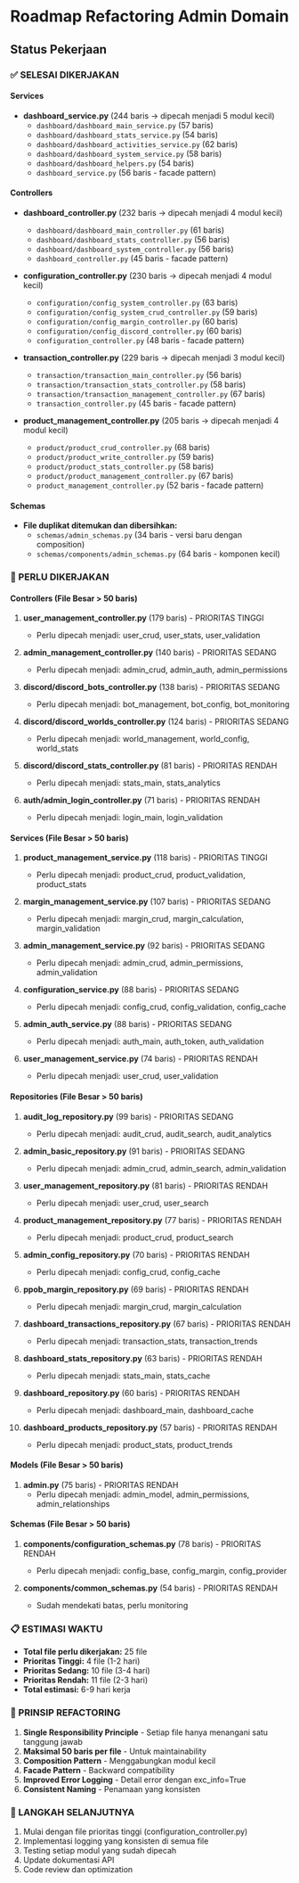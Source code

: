 # Roadmap Refactoring Admin Domain

## Status Pekerjaan

### ✅ SELESAI DIKERJAKAN

#### Services
- **dashboard_service.py** (244 baris → dipecah menjadi 5 modul kecil)
  - `dashboard/dashboard_main_service.py` (57 baris)
  - `dashboard/dashboard_stats_service.py` (54 baris)
  - `dashboard/dashboard_activities_service.py` (62 baris)
  - `dashboard/dashboard_system_service.py` (58 baris)
  - `dashboard/dashboard_helpers.py` (54 baris)
  - `dashboard_service.py` (56 baris - facade pattern)

#### Controllers
- **dashboard_controller.py** (232 baris → dipecah menjadi 4 modul kecil)
  - `dashboard/dashboard_main_controller.py` (61 baris)
  - `dashboard/dashboard_stats_controller.py` (56 baris)
  - `dashboard/dashboard_system_controller.py` (56 baris)
  - `dashboard_controller.py` (45 baris - facade pattern)

- **configuration_controller.py** (230 baris → dipecah menjadi 4 modul kecil)
  - `configuration/config_system_controller.py` (63 baris)
  - `configuration/config_system_crud_controller.py` (59 baris)
  - `configuration/config_margin_controller.py` (60 baris)
  - `configuration/config_discord_controller.py` (60 baris)
  - `configuration_controller.py` (48 baris - facade pattern)

- **transaction_controller.py** (229 baris → dipecah menjadi 3 modul kecil)
  - `transaction/transaction_main_controller.py` (56 baris)
  - `transaction/transaction_stats_controller.py` (58 baris)
  - `transaction/transaction_management_controller.py` (67 baris)
  - `transaction_controller.py` (45 baris - facade pattern)

- **product_management_controller.py** (205 baris → dipecah menjadi 4 modul kecil)
  - `product/product_crud_controller.py` (68 baris)
  - `product/product_write_controller.py` (59 baris)
  - `product/product_stats_controller.py` (58 baris)
  - `product/product_management_controller.py` (67 baris)
  - `product_management_controller.py` (52 baris - facade pattern)

#### Schemas
- **File duplikat ditemukan dan dibersihkan:**
  - `schemas/admin_schemas.py` (34 baris - versi baru dengan composition)
  - `schemas/components/admin_schemas.py` (64 baris - komponen kecil)

### 🔄 PERLU DIKERJAKAN

#### Controllers (File Besar > 50 baris)
1. **user_management_controller.py** (179 baris) - PRIORITAS TINGGI
   - Perlu dipecah menjadi: user_crud, user_stats, user_validation
   
2. **admin_management_controller.py** (140 baris) - PRIORITAS SEDANG
   - Perlu dipecah menjadi: admin_crud, admin_auth, admin_permissions
   
3. **discord/discord_bots_controller.py** (138 baris) - PRIORITAS SEDANG
   - Perlu dipecah menjadi: bot_management, bot_config, bot_monitoring
   
4. **discord/discord_worlds_controller.py** (124 baris) - PRIORITAS SEDANG
   - Perlu dipecah menjadi: world_management, world_config, world_stats
   
5. **discord/discord_stats_controller.py** (81 baris) - PRIORITAS RENDAH
   - Perlu dipecah menjadi: stats_main, stats_analytics
   
6. **auth/admin_login_controller.py** (71 baris) - PRIORITAS RENDAH
   - Perlu dipecah menjadi: login_main, login_validation

#### Services (File Besar > 50 baris)
1. **product_management_service.py** (118 baris) - PRIORITAS TINGGI
   - Perlu dipecah menjadi: product_crud, product_validation, product_stats
   
2. **margin_management_service.py** (107 baris) - PRIORITAS SEDANG
   - Perlu dipecah menjadi: margin_crud, margin_calculation, margin_validation
   
3. **admin_management_service.py** (92 baris) - PRIORITAS SEDANG
   - Perlu dipecah menjadi: admin_crud, admin_permissions, admin_validation
   
4. **configuration_service.py** (88 baris) - PRIORITAS SEDANG
   - Perlu dipecah menjadi: config_crud, config_validation, config_cache
   
5. **admin_auth_service.py** (88 baris) - PRIORITAS SEDANG
   - Perlu dipecah menjadi: auth_main, auth_token, auth_validation
   
6. **user_management_service.py** (74 baris) - PRIORITAS RENDAH
   - Perlu dipecah menjadi: user_crud, user_validation

#### Repositories (File Besar > 50 baris)
1. **audit_log_repository.py** (99 baris) - PRIORITAS SEDANG
   - Perlu dipecah menjadi: audit_crud, audit_search, audit_analytics
   
2. **admin_basic_repository.py** (91 baris) - PRIORITAS SEDANG
   - Perlu dipecah menjadi: admin_crud, admin_search, admin_validation
   
3. **user_management_repository.py** (81 baris) - PRIORITAS RENDAH
   - Perlu dipecah menjadi: user_crud, user_search
   
4. **product_management_repository.py** (77 baris) - PRIORITAS RENDAH
   - Perlu dipecah menjadi: product_crud, product_search
   
5. **admin_config_repository.py** (70 baris) - PRIORITAS RENDAH
   - Perlu dipecah menjadi: config_crud, config_cache
   
6. **ppob_margin_repository.py** (69 baris) - PRIORITAS RENDAH
   - Perlu dipecah menjadi: margin_crud, margin_calculation
   
7. **dashboard_transactions_repository.py** (67 baris) - PRIORITAS RENDAH
   - Perlu dipecah menjadi: transaction_stats, transaction_trends
   
8. **dashboard_stats_repository.py** (63 baris) - PRIORITAS RENDAH
   - Perlu dipecah menjadi: stats_main, stats_cache
   
9. **dashboard_repository.py** (60 baris) - PRIORITAS RENDAH
   - Perlu dipecah menjadi: dashboard_main, dashboard_cache
   
10. **dashboard_products_repository.py** (57 baris) - PRIORITAS RENDAH
    - Perlu dipecah menjadi: product_stats, product_trends

#### Models (File Besar > 50 baris)
1. **admin.py** (75 baris) - PRIORITAS RENDAH
   - Perlu dipecah menjadi: admin_model, admin_permissions, admin_relationships

#### Schemas (File Besar > 50 baris)
1. **components/configuration_schemas.py** (78 baris) - PRIORITAS RENDAH
   - Perlu dipecah menjadi: config_base, config_margin, config_provider
   
2. **components/common_schemas.py** (54 baris) - PRIORITAS RENDAH
   - Sudah mendekati batas, perlu monitoring

### 📋 ESTIMASI WAKTU
- **Total file perlu dikerjakan:** 25 file
- **Prioritas Tinggi:** 4 file (1-2 hari)
- **Prioritas Sedang:** 10 file (3-4 hari)  
- **Prioritas Rendah:** 11 file (2-3 hari)
- **Total estimasi:** 6-9 hari kerja

### 🎯 PRINSIP REFACTORING
1. **Single Responsibility Principle** - Setiap file hanya menangani satu tanggung jawab
2. **Maksimal 50 baris per file** - Untuk maintainability
3. **Composition Pattern** - Menggabungkan modul kecil
4. **Facade Pattern** - Backward compatibility
5. **Improved Error Logging** - Detail error dengan exc_info=True
6. **Consistent Naming** - Penamaan yang konsisten

### 🔧 LANGKAH SELANJUTNYA
1. Mulai dengan file prioritas tinggi (configuration_controller.py)
2. Implementasi logging yang konsisten di semua file
3. Testing setiap modul yang sudah dipecah
4. Update dokumentasi API
5. Code review dan optimization
